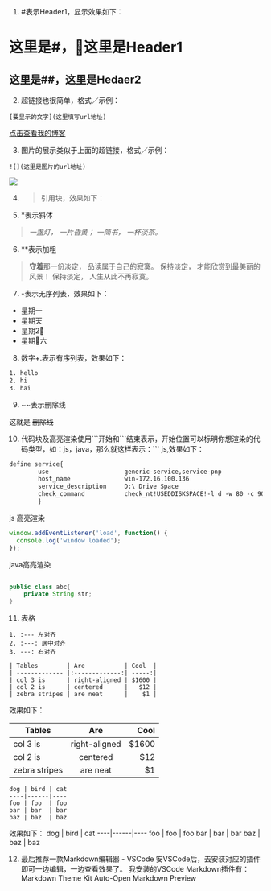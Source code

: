 1. #表示Header1，显示效果如下：
# 这里是#，这里是Header1
## 这里是##，这里是Hedaer2

2. 超链接也很简单，格式／示例：

```
[要显示的文字](这里填写url地址)
```

[点击查看我的博客](http://www.itxiaofeng.com)

3. 图片的展示类似于上面的超链接，格式／示例：

```
![](这里是图片的url地址)
```

![](http://www.itxiaofeng.com/wp-content/uploads/2017/07/shouwang.jpeg)

4. >引用块，效果如下：

5. *表示斜体
> *一盏灯， 一片昏黄； 一简书， 一杯淡茶。*

6. **表示加粗
> **守着**那一份淡定， 品读属于自己的寂寞。 保持淡定， 才能欣赏到最美丽的风景！ 保持淡定， 人生从此不再寂寞。

7. -表示无序列表，效果如下：
- 星期一
- 星期天
- 星期2⃣
- 星期六

8. 数字+.表示有序列表，效果如下：

``` xml
1. hello
2. hi
3. hai
```

9. ~~表示删除线

这就是 ~~删除线~~

10. 代码块及高亮渲染使用\```开始和\```结束表示，开始位置可以标明你想渲染的代码类型，如：js，java，那么就这样表示：``` js,效果如下：
``` xml
define service{
        use                     generic-service,service-pnp
        host_name               win-172.16.100.136
        service_description     D:\ Drive Space
        check_command           check_nt!USEDDISKSPACE!-l d -w 80 -c 90
        }
```
js 高亮渲染
``` js
window.addEventListener('load', function() {
  console.log('window loaded');
});
```
java高亮渲染
``` java

public class abc{
    private String str;
}

```

11. 表格
```
1. :--- 左对齐
2. :---: 居中对齐
3. ---: 右对齐
```

```
| Tables        | Are           | Cool  |
| ------------- |:-------------:| -----:|
| col 3 is      | right-aligned | $1600 |
| col 2 is      | centered      |   $12 |
| zebra stripes | are neat      |    $1 |
```
效果如下：

| Tables        | Are           | Cool  |
| ------------- |:-------------:| -----:|
| col 3 is      | right-aligned | $1600 |
| col 2 is      | centered      |   $12 |
| zebra stripes | are neat      |    $1 |

```
dog | bird | cat
----|------|----
foo | foo  | foo
bar | bar  | bar
baz | baz  | baz
```
效果如下：
dog | bird | cat
----|------|----
foo | foo  | foo
bar | bar  | bar
baz | baz  | baz

12. 最后推荐一款Markdown编辑器 - VSCode
安VSCode后，去安装对应的插件即可一边编辑，一边查看效果了。
我安装的VSCode Markdown插件有：
Markdown Theme Kit
Auto-Open Markdown Preview